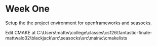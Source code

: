 # Week One
Setup the the project environment for openframeworks and seasocks.

Edit CMAKE at C:\Users\mattw\college\classes\cs126\fantastic-finale-mattwalo32\blackjack\src\seasocks\src\main\c\cmakelists